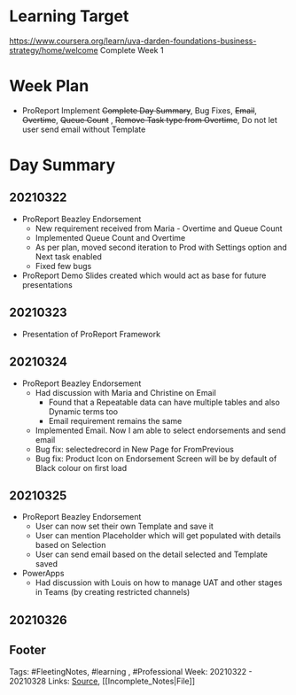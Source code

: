 # Learning Target
https://www.coursera.org/learn/uva-darden-foundations-business-strategy/home/welcome
Complete Week 1 
 
# Week Plan
- ProReport Implement ~~Complete Day Summary~~, Bug Fixes, ~~Email~~, ~~Overtime~~, ~~Queue Count~~ , ~~Remove Task type from Overtime~~, Do not let user send email without Template


# Day Summary
## 20210322
- ProReport Beazley Endorsement
	- New requirement received from Maria - Overtime and Queue Count
	- Implemented Queue Count and Overtime
	- As per plan, moved second iteration to Prod with Settings option and Next task enabled
	- Fixed few bugs
- ProReport Demo Slides created which would act as base for future presentations

## 20210323
- Presentation of ProReport Framework

## 20210324
- ProReport Beazley Endorsement
	- Had discussion with Maria and Christine on Email
		- Found that a Repeatable data can have multiple tables and also Dynamic terms too
		- Email requirement remains the same
	- Implemented Email. Now I am able to select endorsements and send email
	- Bug fix: selectedrecord in New Page for FromPrevious
	- Bug fix: Product Icon on Endorsement Screen will be by default of Black colour on first load

## 20210325
- ProReport Beazley Endorsement
	- User can now set their own Template and save it
	- User can mention Placeholder which will get populated with details based on Selection
	- User can send email based on the detail selected and Template saved
- PowerApps
	- Had discussion with Louis on how to manage UAT and other stages in Teams (by creating restricted channels)

## 20210326


## Footer

Tags: #FleetingNotes, #learning , #Professional
Week: 20210322 - 20210328
Links: 
[Source](template.md), [[Incomplete_Notes|File]]

<!--
Comment -   
-->
<!--stackedit_data:
eyJoaXN0b3J5IjpbMjYwMzQ4Mjc0LC0xODkzNTg2NzAyLDEyMD
g0NjYyMDgsLTEyNDE1NDY5NTUsODg3OTg3NzQ0LC0zMzg1Mjc0
ODksMTg0ODIxMzAxNiw4ODQxNDA4MDFdfQ==
-->